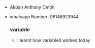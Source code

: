 - Akpan Anthony Omoh
- whatsapp Number: 08146923944
  

  ### variable
  - I learnt how variabled worked today